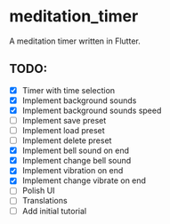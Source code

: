 # meditation_timer

A meditation timer written in Flutter.

## TODO:
- [x] Timer with time selection
- [x] Implement background sounds
- [x] Implement background sounds speed
- [ ] Implement save preset
- [ ] Implement load preset
- [ ] Implement delete preset
- [x] Implement bell sound on end
- [x] Implement change bell sound
- [x] Implement vibration on end
- [x] Implement change vibrate on end
- [ ] Polish UI
- [ ] Translations
- [ ] Add initial tutorial